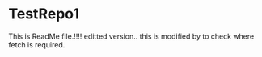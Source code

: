 # TestRepo1
This is ReadMe file.!!!!
editted version..
this is modified by to check where fetch is required.
